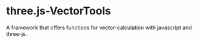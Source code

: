 # three.js-VectorTools

A framework that offers functions for vector-calculation with javascript and three-js.
